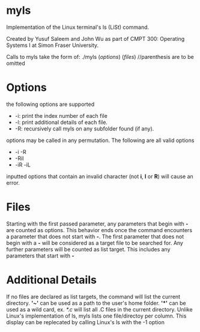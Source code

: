 # myls


Implementation of the Linux terminal's ls (LiSt) command.

Created by Yusuf Saleem and John Wu as part of CMPT 300: Operating Systems I at Simon Fraser University.

Calls to myls take the form of:
./myls (*options*) (*files*)                //parenthesis are to be omitted

# Options
the following options are supported
* -i: print the index number of each file
* -l: print additional details of each file.
* -R: recursively call myls on any subfolder found (if any).

options may be called in any permutation. The following are all valid options 

* -i -R
* -Ril
* -iR -iL

inputted options that contain an invalid character (not **i**, **l** or **R**) will cause an error.

# Files
Starting with the first passed parameter, any parameters that begin with **-** are counted as options. 
This behavior ends once the command encounters a parameter that does not start with **-**.
The first parameter that does not begin with a **-** will be considered as a target file to be searched for.
Any further parameters will be counted as list target. This includes any parameters that start with **-**

# Additional Details
If no files are declared as list targets, the command will list the current directory.
**'~'** can be used as a path to the user's home folder. 
**'\*'** can be used as a wild card, ex. *\*.c* will list all .C files in the current directory. 
Unlike Linux's implementation of ls, myls lists one file/directoy per column. This display can be replecated by calling Linux's ls with the -1 option

